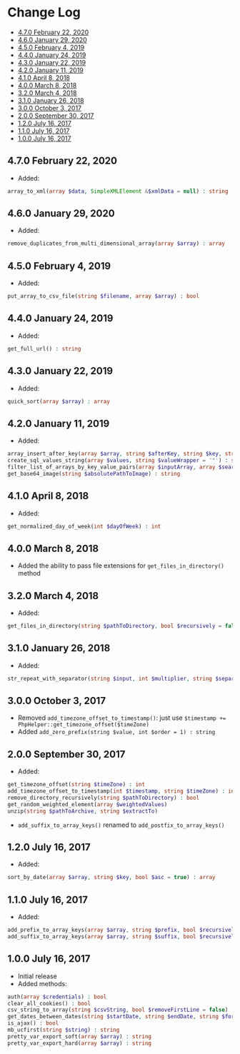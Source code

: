 # Change Log

- [4.7.0 February 22, 2020](#470-february-22-2020)
- [4.6.0 January 29, 2020](#460-january-29-2020)
- [4.5.0 February 4, 2019](#450-february-4-2019)
- [4.4.0 January 24, 2019](#440-january-24-2019)
- [4.3.0 January 22, 2019](#430-january-22-2019)
- [4.2.0 January 11, 2019](#420-january-11-2019)
- [4.1.0 April 8, 2018](#410-april-8-2018)
- [4.0.0 March 8, 2018](#400-march-8-2018)
- [3.2.0 March 4, 2018](#320-march-4-2018)
- [3.1.0 January 26, 2018](#310-january-26-2018)
- [3.0.0 October 3, 2017](#300-october-3-2017)
- [2.0.0 September 30, 2017](#200-september-30-2017)
- [1.2.0 July 16, 2017](#120-july-16-2017)
- [1.1.0 July 16, 2017](#110-july-16-2017)
- [1.0.0 July 16, 2017](#100-july-16-2017)

## 4.7.0 February 22, 2020

- Added:

``` php
array_to_xml(array $data, SimpleXMLElement &$xmlData = null) : string
```

## 4.6.0 January 29, 2020

- Added:

``` php
remove_duplicates_from_multi_dimensional_array(array $array) : array
```

## 4.5.0 February 4, 2019

- Added:

``` php
put_array_to_csv_file(string $filename, array $array) : bool
```

## 4.4.0 January 24, 2019

- Added:

``` php
get_full_url() : string
```

## 4.3.0 January 22, 2019

- Added:

``` php
quick_sort(array $array) : array
```

## 4.2.0 January 11, 2019

- Added:

``` php
array_insert_after_key(array $array, string $afterKey, string $key, string $new)
create_sql_values_string(array $values, string $valueWrapper = '"') : string
filter_list_of_arrays_by_key_value_pairs(array $inputArray, array $searchParams) : array
get_base64_image(string $absolutePathToImage) : string
```

## 4.1.0 April 8, 2018

- Added:

``` php
get_normalized_day_of_week(int $dayOfWeek) : int
```

## 4.0.0 March 8, 2018

- Added the ability to pass file extensions for `get_files_in_directory()` method

## 3.2.0 March 4, 2018

- Added:

``` php
get_files_in_directory(string $pathToDirectory, bool $recursively = false, &$result = []) : array
```

## 3.1.0 January 26, 2018

- Added:

``` php
str_repeat_with_separator(string $input, int $multiplier, string $separator = '') : string
```

## 3.0.0 October 3, 2017

- Removed `add_timezone_offset_to_timestamp()`: just use `$timestamp += PhpHelper::get_timezone_offset($timeZone)`
- Added `add_zero_prefix(string $value, int $order = 1) : string`

## 2.0.0 September 30, 2017

- Added:

``` php
get_timezone_offset(string $timeZone) : int
add_timezone_offset_to_timestamp(int $timestamp, string $timeZone) : int
remove_directory_recursively(string $pathToDirectory) : bool
get_random_weighted_element(array $weightedValues)
unzip(string $pathToArchive, string $extractTo)
```

- `add_suffix_to_array_keys()` renamed to `add_postfix_to_array_keys()`

## 1.2.0 July 16, 2017

- Added:

``` php
sort_by_date(array $array, string $key, bool $asc = true) : array
```

## 1.1.0 July 16, 2017

- Added:

``` php
add_prefix_to_array_keys(array $array, string $prefix, bool $recursively = true) : array
add_suffix_to_array_keys(array $array, string $suffix, bool $recursively = true) : array
```

## 1.0.0 July 16, 2017

- Initial release
- Added methods:

``` php
auth(array $credentials) : bool
clear_all_cookies() : bool
csv_string_to_array(string $csvString, bool $removeFirstLine = false) : array
get_dates_between_dates(string $startDate, string $endDate, string $format = 'Y-m-d') : array
is_ajax() : bool
mb_ucfirst(string $string) : string
pretty_var_export_soft(array $array) : string
pretty_var_export_hard(array $array) : string
```
